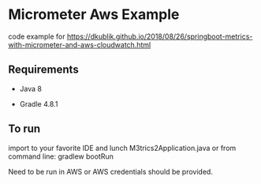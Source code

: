 Micrometer Aws Example
===============

code example for https://dkublik.github.io/2018/08/26/springboot-metrics-with-micrometer-and-aws-cloudwatch.html


## Requirements

* Java 8

* Gradle 4.8.1

## To run
import to your favorite IDE and lunch M3trics2Application.java
or
from command line: gradlew bootRun

Need to be run in AWS or AWS credentials should be provided.



